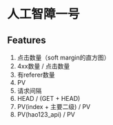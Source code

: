 人工智障一号
============

## Features

1. 点击数量（soft margin的直方图）
2. 4xx数量 / 点击数量
3. 有referer数量
4. PV
5. 请求间隔
6. HEAD / (GET + HEAD)
7. PV(index + 主要二级) / PV
8. PV(hao123_api) / PV

